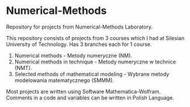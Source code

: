 # Numerical-Methods

Repository for projects from Numerical-Methods Laboratory.

This repository consists of projects from 3 courses which I had at Silesian University of Technology. Has 3 branches each for 1 course.
  1. Numerical methods - Metody numeryczne (NM).
  2. Numerical methods in technique - Metody numeryczne w technice (NMT).
  3. Selected methods of mathematical modeling - Wybrane metody modelowania matematycznego (SMMM).   
  
Most projects are written using Software Mathematica-Wolfram.   
Comments in a code and variables can be written in Polish Language.
